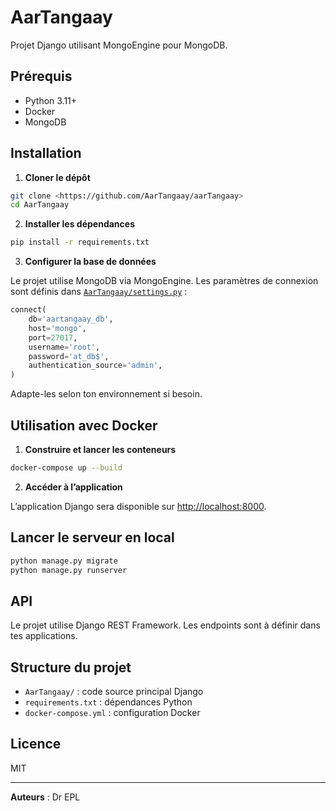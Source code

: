 # AarTangaay

Projet Django utilisant MongoEngine pour MongoDB.

## Prérequis

- Python 3.11+
- Docker
- MongoDB

## Installation

1. **Cloner le dépôt**

```bash
git clone <https://github.com/AarTangaay/aarTangaay>
cd AarTangaay
```

2. **Installer les dépendances**

```bash
pip install -r requirements.txt
```

3. **Configurer la base de données**

Le projet utilise MongoDB via MongoEngine. Les paramètres de connexion sont définis dans [`AarTangaay/settings.py`](AarTangaay/settings.py) :

```python
connect(
    db='aartangaay_db',
    host='mongo',
    port=27017,
    username='root',
    password='at_db$',
    authentication_source='admin',
)
```

Adapte-les selon ton environnement si besoin.

## Utilisation avec Docker

1. **Construire et lancer les conteneurs**

```bash
docker-compose up --build
```

2. **Accéder à l’application**

L’application Django sera disponible sur [http://localhost:8000](http://localhost:8000).

## Lancer le serveur en local

```bash
python manage.py migrate
python manage.py runserver
```

## API

Le projet utilise Django REST Framework. Les endpoints sont à définir dans tes applications.

## Structure du projet

- `AarTangaay/` : code source principal Django
- `requirements.txt` : dépendances Python
- `docker-compose.yml` : configuration Docker

## Licence

MIT

---

**Auteurs** :
Dr EPL